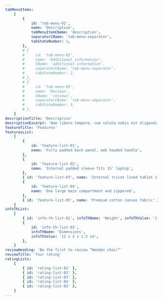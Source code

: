 ```yaml
---
tabMenuItems:
    [
        {
            id: 'tab-menu-01',
            name: 'Description',
            tabMenuItemCName: 'description',
            separatorCName: 'tab-menu-separator',
            tabStateNumber: 1,
        },
        # {
        #     id: 'tab-menu-02',
        #     name: 'Additional information',
        #     CName: 'additional-information',
        #     separatorCName: 'tab-menu-separator',
        #     tabStateNumber: 2,
        # },
        # {
        #     id: 'tab-menu-03',
        #     name: 'Reviews',
        #     CName: 'reviews',
        #     separatorCName: 'tab-menu-separator',
        #     tabStateNumber: 3,
        # },
    ]
descriptionTitle: 'Description'
descriptionExcerpt: 'Nam libero tempore, cum soluta nobis est eligendi optio cumque nihil impedit quo minus id quod maxime placeat facere possimus, omnis voluptas assumenda est, omnis dolor repellendus. Temporibus autem quibusdam et aut officiis debitis aut rerum omnis voluptas assumenda.'
featureTitle: 'Features'
featuresList:
    [
        {
            id: 'feature-list-01',
            name: 'Fully padded back panel, web hauded handle',
        },
        {
            id: 'feature-list-02',
            name: 'Internal padded sleeve fits 15″ laptop',
        },
        { id: 'feature-list-03', name: 'Internal tricot lined tablet sleeve' },
        {
            id: 'feature-list-04',
            name: 'One large main compartment and zippered',
        },
        { id: 'feature-list-05', name: 'Premium cotton canvas fabric' },
    ]
infoThList:
    [
        { id: 'info-th-list-01', infoThName: 'Weight', infoThValue: '1.2 kg' },
        {
            id: 'info-th-list-02',
            infoThName: 'Dimensions',
            infoThValue: '12 x 2 x 1.5 cm',
        },
    ]
reviewHeading: 'Be the first to review “Wooden chair”'
reviewTitle: 'Your rating'
ratingLists:
    [
        { id: 'rating-list-01' },
        { id: 'rating-list-02' },
        { id: 'rating-list-03' },
        { id: 'rating-list-04' },
        { id: 'rating-list-05' },
    ]
---
```

